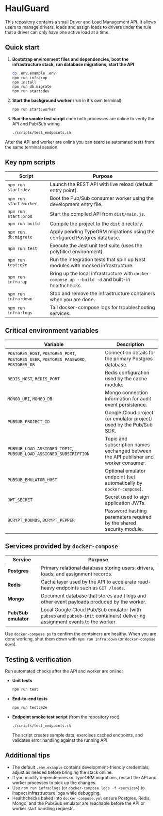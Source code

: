 # HaulGuard

This repository contains a small Driver and Load Management API. It allows users to manage drivers, loads and assign loads to drivers under the rule that a driver can only have one active load at a time.

## Quick start

1. **Bootstrap environment files and dependencies, boot the infrastructure stack, run database migrations, start the API**
   ```bash
   cp .env.example .env
   npm run infra:up
   npm install
   npm run db:migrate
   npm run start:dev
   ```
2. **Start the background worker** (run in it's own terminal)
   ```bash
   npm run start:worker
   ```
3. **Run the smoke test script** once both processes are online to verify the API and Pub/Sub wiring
   ```bash
   ./scripts/test_endpoints.sh
   ```

After the API and worker are online you can exercise automated tests from the same terminal session.

## Key npm scripts

| Script | Purpose |
| --- | --- |
| `npm run start:dev` | Launch the REST API with live reload (default entry point).
| `npm run start:worker` | Boot the Pub/Sub consumer worker using the development entry file.
| `npm run start:prod` | Start the compiled API from `dist/main.js`.
| `npm run build` | Compile the project to the `dist` directory.
| `npm run db:migrate` | Apply pending TypeORM migrations using the configured Postgres database.
| `npm run test` | Execute the Jest unit test suite (uses the polyfilled environment).
| `npm run test:e2e` | Run the integration tests that spin up Nest modules with mocked infrastructure.
| `npm run infra:up` | Bring up the local infrastructure with `docker-compose up --build -d` and built-in healthchecks.
| `npm run infra:down` | Stop and remove the infrastructure containers when you are done.
| `npm run infra:logs` | Tail docker-compose logs for troubleshooting services.

## Critical environment variables

| Variable | Description |
| --- | --- |
| `POSTGRES_HOST`, `POSTGRES_PORT`, `POSTGRES_USER`, `POSTGRES_PASSWORD`, `POSTGRES_DB` | Connection details for the primary Postgres database.
| `REDIS_HOST`, `REDIS_PORT` | Redis configuration used by the cache module.
| `MONGO_URI`, `MONGO_DB` | Mongo connection information for audit event persistence.
| `PUBSUB_PROJECT_ID` | Google Cloud project (or emulator project) used by the Pub/Sub SDK.
| `PUBSUB_LOAD_ASSIGNED_TOPIC`, `PUBSUB_LOAD_ASSIGNED_SUBSCRIPTION` | Topic and subscription names exchanged between the API publisher and worker consumer.
| `PUBSUB_EMULATOR_HOST` | Optional emulator endpoint (set automatically by `docker-compose`).
| `JWT_SECRET` | Secret used to sign application JWTs.
| `BCRYPT_ROUNDS`, `BCRYPT_PEPPER` | Password hashing parameters required by the shared security module.

## Services provided by `docker-compose`

| Service  | Purpose |
| --- | --- |
| **Postgres** | Primary relational database storing users, drivers, loads, and assignment records. |
| **Redis** | Cache layer used by the API to accelerate read-heavy endpoints such as `GET /loads`. |
| **Mongo** | Document database that stores audit logs and other event payloads produced by the worker. |
| **Pub/Sub emulator** | Local Google Cloud Pub/Sub emulator (with `pubsub` and `pubsub-init` containers) delivering assignment events to the worker. |

Use `docker-compose ps` to confirm the containers are healthy. When you are done working, shut them down with `npm run infra:down` (or `docker-compose down`).

## Testing & verification

Run automated checks after the API and worker are online:

* **Unit tests**
  ```bash
  npm run test
  ```
* **End-to-end tests**
  ```bash
  npm run test:e2e
  ```
* **Endpoint smoke test script** (from the repository root)
  ```bash
  ./scripts/test_endpoints.sh
  ```
  The script creates sample data, exercises cached endpoints, and validates error handling against the running API.

## Additional tips

* The default `.env.example` contains development-friendly credentials; adjust as needed before bringing the stack online.
* If you modify dependencies or TypeORM migrations, restart the API and worker processes to pick up the changes.
* Use `npm run infra:logs` (or `docker-compose logs -f <service>`) to inspect infrastructure logs while debugging.
* Healthchecks baked into `docker-compose.yml` ensure Postgres, Redis, Mongo, and the Pub/Sub emulator are reachable before the API or worker start handling requests.
